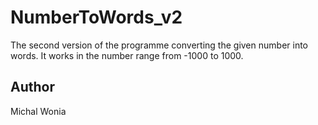 # NumberToWords_v2

The second version of the programme converting the given number into words. It works in the number range from -1000 to 1000.

## Author </br>
Michal Wonia

